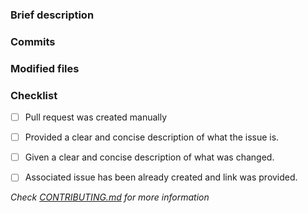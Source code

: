 ### Brief description


<!-- Write you description here -->


### Commits
<!-- Diff commits -->


### Modified files
<!-- Diff files -->


### Checklist
* [ ] Pull request was created manually
* [ ] Provided a clear and concise description of what the issue is.
* [ ] Given a clear and concise description of what was changed.
* [ ] Associated issue has been already created and link was provided.


*Check [CONTRIBUTING.md](https://github.com/ChristophShyper/.github/blob/master/CONTRIBUTING.md) for more information*
